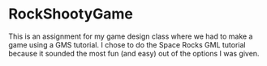 # RockShootyGame
This is an assignment for my game design class where we had to make a game using a GMS tutorial.
I chose to do the Space Rocks GML tutorial because it sounded the most fun (and easy) out of the options I was given.
